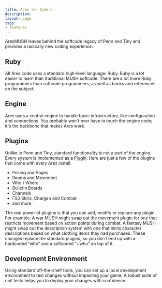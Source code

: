 ```yaml
---
title: Ares for Coders
description:
layout: page
tags: 
- features
---
```


AresMUSH leaves behind the softcode legacy of Penn and Tiny and provides a radically new coding experience. 

## Ruby

All Ares code uses a standard high-level language: Ruby.  Ruby is a lot easier to learn than traditional MUSH softcode. There are a lot more Ruby programmers than softcode programmers, as well as books and references on the subject.

## Engine
Ares uses a central engine to handle basic infrastructure, like configuration and connections.  You probably won't ever have to touch the engine code; it's the backbone that makes Ares work.

## Plugins
Unlike in Penn and Tiny, standard functionality is not a part of the engine.  Every system is implemented as a [Plugin](/plugins).  Here are just a few of the plugins that come with every Ares install:

* Posing and Pages
* Rooms and Movement
* Who / Where
* Bulletin Boards
* Channels
* FS3 Skills, Chargen and Combat
* and more

The real power of plugins is that you can add, modify or replace any plugin. For example: A war MUSH might swap out the movement plugin for one that restricts movement based on action points during combat. A fantasy MUSH might swap out the description system with one that limits character descriptions based on what clothing items they had purchased. These changes replace the standard plugins, so you don’t end up with a hardcoded “who” and a softcoded “+who” on top of it.

## Development Environment

Using standard off-the-shelf tools, you can set up a local development environment to test changes without impacting your game.  A robust suite of unit tests helps you to deploy your changes with confidence.
